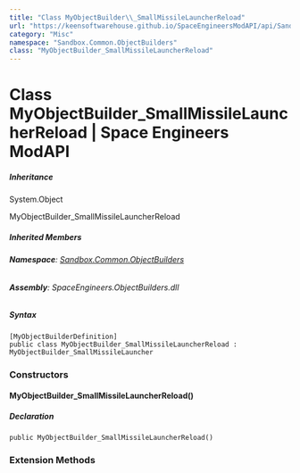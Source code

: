 ```yaml
---
title: "Class MyObjectBuilder\\_SmallMissileLauncherReload"
url: "https://keensoftwarehouse.github.io/SpaceEngineersModAPI/api/Sandbox.Common.ObjectBuilders.MyObjectBuilder_SmallMissileLauncherReload.html"
category: "Misc"
namespace: "Sandbox.Common.ObjectBuilders"
class: "MyObjectBuilder_SmallMissileLauncherReload"
---
```


# Class MyObjectBuilder\_SmallMissileLauncherReload | Space Engineers ModAPI

##### Inheritance

System.Object

MyObjectBuilder\_SmallMissileLauncherReload

##### Inherited Members

###### **Namespace**: [Sandbox.Common.ObjectBuilders](https://keensoftwarehouse.github.io/SpaceEngineersModAPI/api/Sandbox.Common.ObjectBuilders.html)

###### **Assembly**: SpaceEngineers.ObjectBuilders.dll

##### Syntax

```
[MyObjectBuilderDefinition]
public class MyObjectBuilder_SmallMissileLauncherReload : MyObjectBuilder_SmallMissileLauncher
```

### [](#constructors)Constructors

#### [](#Sandbox_Common_ObjectBuilders_MyObjectBuilder_SmallMissileLauncherReload__ctor)MyObjectBuilder\_SmallMissileLauncherReload()

##### Declaration

```
public MyObjectBuilder_SmallMissileLauncherReload()
```

### [](#extensionmethods)Extension Methods